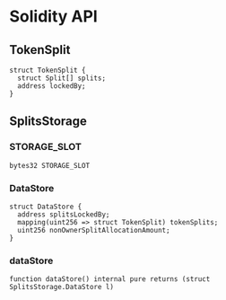 # Solidity API

## TokenSplit

```solidity
struct TokenSplit {
  struct Split[] splits;
  address lockedBy;
}
```

## SplitsStorage

### STORAGE_SLOT

```solidity
bytes32 STORAGE_SLOT
```

### DataStore

```solidity
struct DataStore {
  address splitsLockedBy;
  mapping(uint256 => struct TokenSplit) tokenSplits;
  uint256 nonOwnerSplitAllocationAmount;
}
```

### dataStore

```solidity
function dataStore() internal pure returns (struct SplitsStorage.DataStore l)
```

